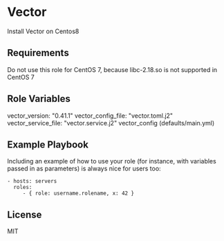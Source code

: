 Vector
=========

Install Vector on Centos8

Requirements
------------

Do not use this role for CentOS 7, because libc-2.18.so is not supported in CentOS 7

Role Variables
--------------

vector_version: "0.41.1"
vector_config_file: "vector.toml.j2"
vector_service_file: "vector.service.j2"
vector_config (defaults/main.yml)

Example Playbook
----------------

Including an example of how to use your role (for instance, with variables passed in as parameters) is always nice for users too:

    - hosts: servers
      roles:
         - { role: username.rolename, x: 42 }

License
-------

MIT

